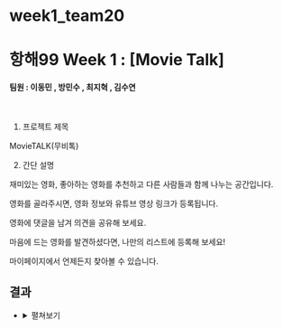 # week1_team20

# 항해99  Week 1 :  [Movie Talk]
#### 팀원 : 이동민 , 방민수 , 최지혁 , 김수연

<br>
 
1. 프로젝트 제목

 

MovieTALK(무비톡)

 

 

2. 간단 설명

 

재미있는 영화, 좋아하는 영화를 추천하고 다른 사람들과 함께 나누는 공간입니다.

영화를 골라주시면, 영화 정보와 유튜브 영상 링크가 등록됩니다.

영화에 댓글을 남겨 의견을 공유해 보세요.

마음에 드는 영화를 발견하셨다면, 나만의 리스트에 등록해 보세요!

마이페이지에서 언제든지 찾아볼 수 있습니다.


## 결과
* <details>
  <summary>
  펼쳐보기
  </summary>
    <br>

   
  </details>
  <br>
